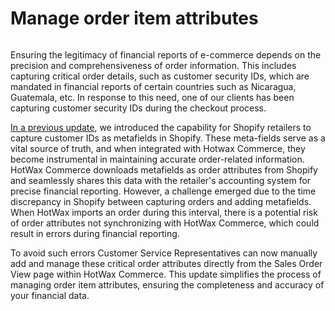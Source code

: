 # Manage order item attributes



<figure><img src="https://www.hotwax.co/hubfs/Order%20Attribute%20(1).png" alt=""><figcaption></figcaption></figure>

Ensuring the legitimacy of financial reports of e-commerce depends on the precision and comprehensiveness of order information. This includes capturing critical order details, such as customer security IDs, which are mandated in financial reports of certain countries such as Nicaragua, Guatemala, etc. In response to this need, one of our clients has been capturing customer security IDs during the checkout process.

[In a previous update](https://www.hotwax.co/product-updates/save-shopify-order-metafields-as-order-attributes), we introduced the capability for Shopify retailers to capture customer IDs as metafields in Shopify. These meta-fields serve as a vital source of truth, and when integrated with Hotwax Commerce, they become instrumental in maintaining accurate order-related information. HotWax Commerce downloads metafields as order attributes from Shopify and seamlessly shares this data with the retailer's accounting system for precise financial reporting. However, a challenge emerged due to the time discrepancy in Shopify between capturing orders and adding metafields. When HotWax imports an order during this interval, there is a potential risk of order attributes not synchronizing with HotWax Commerce, which could result in errors during financial reporting.

To avoid such errors Customer Service Representatives can now manually add and manage these critical order attributes directly from the Sales Order View page within HotWax Commerce. This update simplifies the process of managing order item attributes, ensuring the completeness and accuracy of your financial data.

